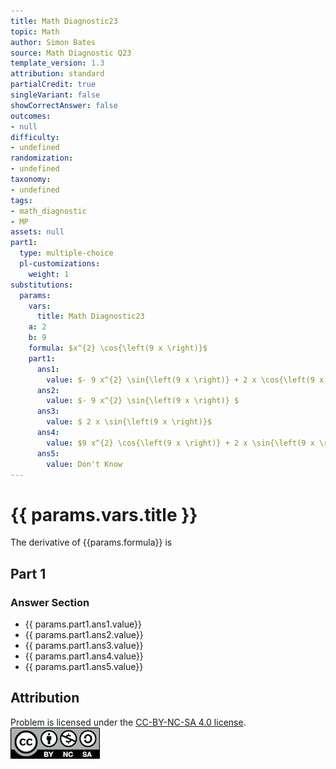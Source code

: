 ```yaml
---
title: Math Diagnostic23
topic: Math
author: Simon Bates
source: Math Diagnostic Q23
template_version: 1.3
attribution: standard
partialCredit: true
singleVariant: false
showCorrectAnswer: false
outcomes:
- null
difficulty:
- undefined
randomization:
- undefined
taxonomy:
- undefined
tags:
- math_diagnostic
- MP
assets: null
part1:
  type: multiple-choice
  pl-customizations:
    weight: 1
substitutions:
  params:
    vars:
      title: Math Diagnostic23
    a: 2
    b: 9
    formula: $x^{2} \cos{\left(9 x \right)}$
    part1:
      ans1:
        value: $- 9 x^{2} \sin{\left(9 x \right)} + 2 x \cos{\left(9 x \right)}$
      ans2:
        value: $- 9 x^{2} \sin{\left(9 x \right)} $
      ans3:
        value: $ 2 x \sin{\left(9 x \right)}$
      ans4:
        value: $9 x^{2} \cos{\left(9 x \right)} + 2 x \sin{\left(9 x \right)}$
      ans5:
        value: Don't Know
---
```

# {{ params.vars.title }}
The derivative of {{params.formula}} is

## Part 1

### Answer Section

- {{ params.part1.ans1.value}}
- {{ params.part1.ans2.value}}
- {{ params.part1.ans3.value}}
- {{ params.part1.ans4.value}}
- {{ params.part1.ans5.value}}

## Attribution

Problem is licensed under the [CC-BY-NC-SA 4.0 license](https://creativecommons.org/licenses/by-nc-sa/4.0/).<br> ![The Creative Commons 4.0 license requiring attribution-BY, non-commercial-NC, and share-alike-SA license.](https://raw.githubusercontent.com/firasm/bits/master/by-nc-sa.png)
